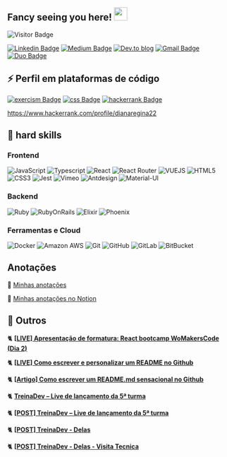 ## Fancy seeing you here! <img src="https://raw.githubusercontent.com/aemmadi/aemmadi/master/wave.gif" width="30">

![Visitor Badge](https://visitor-badge.laobi.icu/badge?page_id=reginadiana.reginadiana)

[![Linkedin Badge](https://img.shields.io/badge/-linkedin-blue?style=for-the-badge&logo=Linkedin&logoColor=white&link=https://www.linkedin.com/in/diana-regina/)](https://www.linkedin.com/in/diana-regina/)
[![Medium Badge](https://img.shields.io/badge/-medium-black?style=for-the-badge&labelColor=000000&logo=Medium&link=https://medium.com/@dianareginadr19)](https://medium.com/@dianareginadr19)
[![Dev.to blog](https://img.shields.io/badge/dev.to-0A0A0A?style=for-the-badge&logo=dev.to&logoColor=white)](https://dev.to/reginadiana)
[![Gmail Badge](https://img.shields.io/badge/-gmail-c14438?style=for-the-badge&logo=Gmail&logoColor=white&link=mailto:dianareginadr19@gmail.com)](mailto:dianareginadr19@gmail.com)
[![Duo Badge](https://img.shields.io/badge/-duolingo-green?style=for-the-badge&labelColor=white&logo=Duolingo&link=https://www.duolingo.com/profile/reginadianasilva)](https://www.duolingo.com/profile/reginadianasilva)

## ⚡ Perfil em plataformas de código
[![exercism Badge](https://img.shields.io/badge/-exercism-violet?style=for-the-badge&logo=exercism&logoColor=white&link=https://exercism.org/profiles/reginadiana)](https://exercism.org/profiles/reginadiana)
[![css Badge](https://img.shields.io/badge/-cssbattle-violet?style=for-the-badge&logo=css&logoColor=white&link=https://cssbattle.dev/player/dianaregina)](https://cssbattle.dev/player/dianaregina)
[![hackerrank Badge](https://img.shields.io/badge/-hackerrank-green?style=for-the-badge&logo=hackerrank&logoColor=white&link=https://www.hackerrank.com/profile/dianaregina22)](https://www.hackerrank.com/profile/dianaregina22)

https://www.hackerrank.com/profile/dianaregina22

## 💜 hard skills

### Frontend

![JavaScript](https://img.shields.io/badge/-JavaScript-lightyellow?style=for-the-badge&logo=javascript)
![Typescript](https://img.shields.io/badge/-Typescript-lightblue?style=for-the-badge&logo=typescript)
![React](https://img.shields.io/badge/-React-blue?style=for-the-badge&logo=react)
![React Router](https://img.shields.io/badge/-React%20Router-orange?style=for-the-badge&logo=react-router)
![VUEJS](https://img.shields.io/badge/-Vue-lightgreen?style=for-the-badge&logo=vue.js)
![HTML5](https://img.shields.io/badge/-HTML5-orange?style=for-the-badge&logo=html5&logoColor=white)
![CSS3](https://img.shields.io/badge/-CSS3-orange?style=for-the-badge&logo=css3)
![Jest](https://img.shields.io/badge/-Jest-red?style=for-the-badge&logo=jest)
![Vimeo](https://img.shields.io/badge/-Vimeo-blue?style=for-the-badge&logo=vimeo)
![Antdesign](https://img.shields.io/badge/-Antdesign-blue?style=for-the-badge&logo=antdesign)
![Material-UI](https://img.shields.io/badge/-MUI-lightblue?style=for-the-badge&logo=mui)

### Backend
![Ruby](https://img.shields.io/badge/-Ruby-red?style=for-the-badge&logo=ruby)
![RubyOnRails](https://img.shields.io/badge/-RubyOnRails-red?style=for-the-badge&logo=rubyonrails)
![Elixir](https://img.shields.io/badge/-Elixir-violet?style=for-the-badge&logo=elixir)
![Phoenix](https://img.shields.io/badge/-Phoenix-orange?style=for-the-badge&logo=elixir)

### Ferramentas e Cloud
![Docker](https://img.shields.io/badge/-Docker-lightblue?style=for-the-badge&logo=docker)
![Amazon AWS](https://img.shields.io/badge/Amazon%20AWS-232F3E?style=for-the-badge&logo=amazon-aws)
![Git](https://img.shields.io/badge/-Git-black?style=for-the-badge&logo=git)
![GitHub](https://img.shields.io/badge/-GitHub-181717?style=for-the-badge&logo=github)
![GitLab](https://img.shields.io/badge/-GitLab-FCA121?style=for-the-badge&logo=gitlab)
![BitBucket](https://img.shields.io/badge/-BitBucket-darkblue?style=for-the-badge&logo=bitbucket)

## Anotações

📁 [Minhas anotações](https://gist.github.com/reginadiana/4d3ab2afa9292940d06a2caf9cc4547c)

📁 [Minhas anotações no Notion](https://stormy-rodent-6fd.notion.site/Getting-Started-1517754124b1487d984b8b1b158d347c)

## 🦋 Outros

🐈 [**[LIVE] Apresentação de formatura: React bootcamp WoMakersCode (Dia 2)**](https://www.youtube.com/watch?v=K0mvk8zctoM)

🐈 [**[LIVE] Como escrever e personalizar um README no Github**](https://www.youtube.com/watch?v=2A_ebBA3jzM)

🐈 [**[Artigo] Como escrever um README.md sensacional no Github**](https://dev.to/reginadiana/como-escrever-um-readme-md-sensacional-no-github-4509)

🐈 [**TreinaDev – Live de lançamento da 5ª turma**](https://www.youtube.com/watch?v=7D_zafaq0RA&t=2124s)

🐈 [**[POST] TreinaDev – Live de lançamento da 5ª turma**](https://www.instagram.com/p/CGitDfqgEn1/)

🐈 [**[POST] TreinaDev - Delas**](https://www.instagram.com/p/CffMA3gvrMc/)

🐈 [**[POST] TreinaDev - Delas - Visita Tecnica**](https://www.instagram.com/p/ClPI0KsAdbw/)
